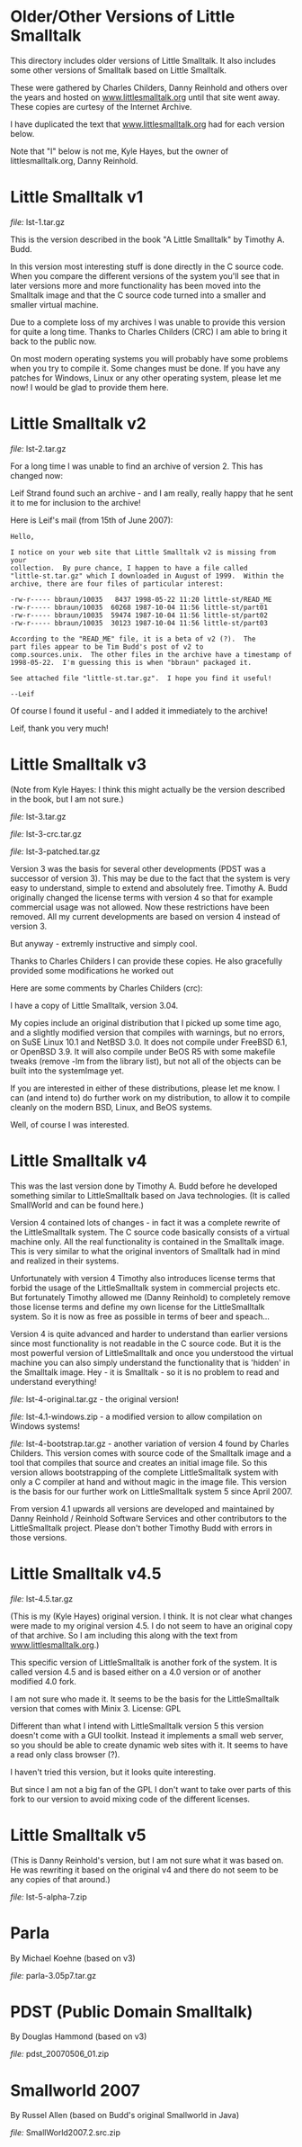 Older/Other Versions of Little Smalltalk
==================================

This directory includes older versions of Little Smalltalk.  It also includes some other versions
of Smalltalk based on Little Smalltalk.

These were gathered by Charles Childers, Danny Reinhold and others over the years and
hosted on www.littlesmalltalk.org until that site went away.  These
copies are curtesy of the Internet Archive.

I have duplicated the text that www.littlesmalltalk.org had for each version below.

Note that "I" below is not me, Kyle Hayes, but the owner of littlesmalltalk.org, Danny Reinhold.

Little Smalltalk v1
===================

*file:* lst-1.tar.gz

This is the version described in the book "A Little Smalltalk" by Timothy A. Budd.

In this version most interesting stuff is done directly in the C source code.
When you compare the different versions of the system you'll see that in later versions
more and more functionality has been moved into the Smalltalk image and that
the C source code turned into a smaller and smaller virtual machine.

Due to a complete loss of my archives I was unable to provide this version for quite a long time.
Thanks to Charles Childers (CRC) I am able to bring it back to the public now.

On most modern operating systems you will probably have some problems when you
try to compile it. Some changes must be done.
If you have any patches for Windows, Linux or any other operating system, please let me now!
I would be glad to provide them here.

Little Smalltalk v2
===================

*file:* lst-2.tar.gz

For a long time I was unable to find an archive of version 2.
This has changed now:

Leif Strand found such an archive - and I am really, really happy that he sent it to me for inclusion to the archive!

Here is Leif's mail (from 15th of June 2007):

```
Hello,

I notice on your web site that Little Smalltalk v2 is missing from your 
collection.  By pure chance, I happen to have a file called 
"little-st.tar.gz" which I downloaded in August of 1999.  Within the 
archive, there are four files of particular interest:

-rw-r----- bbraun/10035   8437 1998-05-22 11:20 little-st/READ_ME
-rw-r----- bbraun/10035  60268 1987-10-04 11:56 little-st/part01
-rw-r----- bbraun/10035  59474 1987-10-04 11:56 little-st/part02
-rw-r----- bbraun/10035  30123 1987-10-04 11:56 little-st/part03

According to the "READ_ME" file, it is a beta of v2 (?).  The 
part files appear to be Tim Budd's post of v2 to 
comp.sources.unix.  The other files in the archive have a timestamp of 
1998-05-22.  I'm guessing this is when "bbraun" packaged it.

See attached file "little-st.tar.gz".  I hope you find it useful!

--Leif
```

Of course I found it useful - and I added it immediately to the archive!

Leif, thank you very much!


Little Smalltalk v3
===================

(Note from Kyle Hayes: I think this might actually be the version described in the book, but I am not sure.)

*file:* lst-3.tar.gz

*file:* lst-3-crc.tar.gz

*file:* lst-3-patched.tar.gz

Version 3 was the basis for several other developments (PDST was a successor of version 3).
This may be due to the fact that the system is very easy to understand, simple to extend
and absolutely free. Timothy A. Budd originally changed the license terms with version 4 so that
for example commercial usage was not allowed. Now these restrictions have been removed.
All my current developments are based on version 4 instead of version 3.

But anyway - extremly instructive and simply cool.

Thanks to Charles Childers I can provide these copies.
He also gracefully provided some modifications he worked out 

Here are some comments by Charles Childers (crc):

I have a copy of Little Smalltalk, version 3.04. 

My copies include an original distribution that I picked up some time ago, and a slightly modified version that compiles with warnings, but no errors, on SuSE Linux 10.1 and NetBSD 3.0. It does not compile under FreeBSD 6.1, or OpenBSD 3.9. It will also compile under BeOS R5 with some makefile tweaks (remove -lm from the library list), but not all of the objects can be built into the systemImage yet.

If you are interested in either of these distributions, please let me know. I can (and intend to) do further work on my distribution, to allow it to compile cleanly on the modern BSD, Linux, and BeOS systems.

Well, of course I was interested.


Little Smalltalk v4
===================


This was the last version done by Timothy A. Budd before he developed something similar
to LittleSmalltalk based on Java technologies.
(It is called SmallWorld and can be found here.)

Version 4 contained lots of changes - in fact it was a complete rewrite of the LittleSmalltalk
system. The C source code basically consists of a virtual machine only.
All the real functionality is contained in the Smalltalk image.
This is very similar to what the original inventors of Smalltalk had in mind and realized in their systems.

Unfortunately with version 4 Timothy also introduces license terms that forbid the usage
of the LittleSmalltalk system in commercial projects etc.
But fortunately Timothy allowed me (Danny Reinhold) to completely remove those license
terms and define my own license for the LittleSmalltalk system. So it is now as free as
possible in terms of beer and speach...

Version 4 is quite advanced and harder to understand than earlier versions since most
functionality is not readable in the C source code.
But it is the most powerful version of LittleSmalltalk and once you understood the virtual
machine you can also simply understand the functionality that is 'hidden' in the Smalltalk image.
Hey - it is Smalltalk - so it is no problem to read and understand everything!

*file:* lst-4-original.tar.gz - the original version!

*file:* lst-4.1-windows.zip - a modified version to allow compilation on Windows systems!

*file:* lst-4-bootstrap.tar.gz - another variation of version 4 found by Charles Childers. This version comes with source code of the Smalltalk image and a tool that compiles that source and creates an initial image file. So this version allows bootstrapping of the complete LittleSmalltalk system with only a C compiler at hand and without magic in the image file. This version is the basis for our further work on LittleSmalltalk system 5 since April 2007.

From version 4.1 upwards all versions are developed and maintained by
Danny Reinhold / Reinhold Software Services and other contributors to the
LittleSmalltalk project. Please don't bother Timothy Budd with errors in those versions. 


Little Smalltalk v4.5
=====================

*file:* lst-4.5.tar.gz

(This is my (Kyle Hayes) original version.  I think.  It is not clear what changes
were made to my original version 4.5.  I do not seem to have an original copy of that
archive.  So I am including this along with the text from www.littlesmalltalk.org.)

This specific version of LittleSmalltalk is another fork of the system.
It is called version 4.5 and is based either on a 4.0 version or of another
modified 4.0 fork.

I am not sure who made it.
It seems to be the basis for the LittleSmalltalk version that comes with Minix 3.
License: GPL

Different than what I intend with LittleSmalltalk version 5 this version doesn't come with
a GUI toolkit. Instead it implements a small web server, so you should be able to
create dynamic web sites with it.
It seems to have a read only class browser (?).

I haven't tried this version, but it looks quite interesting.

But since I am not a big fan of the GPL I don't want to take over parts of this fork 
to our version to avoid mixing code of the different licenses.

Little Smalltalk v5
===================

(This is Danny Reinhold's version, but I am not sure what it was based on.  He was rewriting
it based on the original v4 and there do not seem to be any copies of that around.)

*file:* lst-5-alpha-7.zip



Parla
=====

By Michael Koehne (based on v3)

*file:* parla-3.05p7.tar.gz



PDST (Public Domain Smalltalk)
==============================

By Douglas Hammond (based on v3)

*file:* pdst_20070506_01.zip



Smallworld 2007
===============

By Russel Allen (based on Budd's original Smallworld in Java)

*file:* SmallWorld2007.2.src.zip






